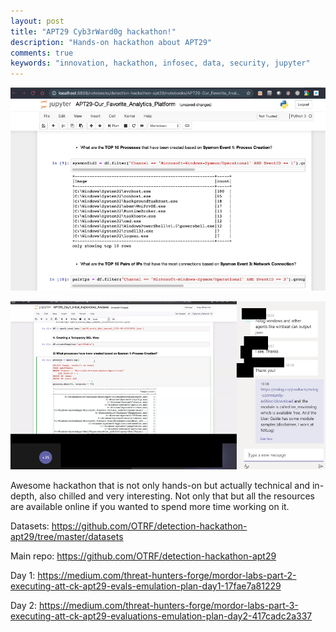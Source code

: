 ```yaml
---
layout: post
title: "APT29 Cyb3rWard0g hackathon!"
description: "Hands-on hackathon about APT29"
comments: true
keywords: "innovation, hackathon, infosec, data, security, jupyter"
---
```


![apt29-hackathon-screenshot](/assets/images/apt29-hackathon-screenshot.png)

![apt29-hackathon-chat](/assets/images/apt29-hackathon-chat.png)

Awesome hackathon that is not only hands-on but actually technical and in-depth, also chilled and very interesting. Not only that but all the resources are available online if you wanted to spend more time working on it.

Datasets: https://github.com/OTRF/detection-hackathon-apt29/tree/master/datasets

Main repo: https://github.com/OTRF/detection-hackathon-apt29

Day 1: https://medium.com/threat-hunters-forge/mordor-labs-part-2-executing-att-ck-apt29-evals-emulation-plan-day1-17fae7a81229

Day 2: https://medium.com/threat-hunters-forge/mordor-labs-part-3-executing-att-ck-apt29-evaluations-emulation-plan-day2-417cadc2a337
